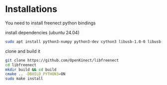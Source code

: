 # Installations

You need to install freenect python bindings

install dependencies (ubuntu 24.04)
```bash
sudo apt install python3-numpy python3-dev cython3 libusb-1.0-0 libusb-1.0-0-dev
```

clone and build it
```bash
git clone https://github.com/OpenKinect/libfreenect
cd libfreenect
mkdir build && cd build
cmake .. -DBUILD_PYTHON3=ON
sudo make install
```

